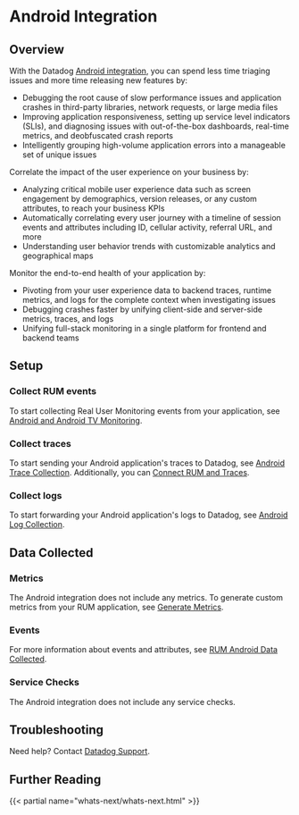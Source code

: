 # Android Integration

## Overview

With the Datadog [Android integration][1], you can spend less time triaging issues and more time releasing new features by:

- Debugging the root cause of slow performance issues and application crashes in third-party libraries, network requests, or large media files
- Improving application responsiveness, setting up service level indicators (SLIs), and diagnosing issues with out-of-the-box dashboards, real-time metrics, and deobfuscated crash reports
- Intelligently grouping high-volume application errors into a manageable set of unique issues

Correlate the impact of the user experience on your business by:

- Analyzing critical mobile user experience data such as screen engagement by demographics, version releases, or any custom attributes, to reach your business KPIs
- Automatically correlating every user journey with a timeline of session events and attributes including ID, cellular activity, referral URL, and more
- Understanding user behavior trends with customizable analytics and geographical maps

Monitor the end-to-end health of your application by:

- Pivoting from your user experience data to backend traces, runtime metrics, and logs for the complete context when investigating issues
- Debugging crashes faster by unifying client-side and server-side metrics, traces, and logs
- Unifying full-stack monitoring in a single platform for frontend and backend teams

## Setup

### Collect RUM events

To start collecting Real User Monitoring events from your application, see [Android and Android TV Monitoring][2].

### Collect traces

To start sending your Android application's traces to Datadog, see [Android Trace Collection][3]. Additionally, you can [Connect RUM and Traces][4].

### Collect logs

To start forwarding your Android application's logs to Datadog, see [Android Log Collection][5].

## Data Collected

### Metrics

The Android integration does not include any metrics. To generate custom metrics from your RUM application, see [Generate Metrics][6]. 

### Events

For more information about events and attributes, see [RUM Android Data Collected][7].

### Service Checks

The Android integration does not include any service checks.

## Troubleshooting

Need help? Contact [Datadog Support][8].

## Further Reading

{{< partial name="whats-next/whats-next.html" >}}

[1]: https://app.datadoghq.com/integrations/rum-android
[2]: https://docs.datadoghq.com/real_user_monitoring/android/?tabs=kotlin#setup
[3]: https://docs.datadoghq.com/tracing/trace_collection/dd_libraries/android
[4]: https://docs.datadoghq.com/real_user_monitoring/connect_rum_and_traces/?tab=androidrum#setup-rum
[5]: https://docs.datadoghq.com/logs/log_collection/android/?tab=kotlin
[6]: https://docs.datadoghq.com/real_user_monitoring/generate_metrics
[7]: https://docs.datadoghq.com/real_user_monitoring/android/data_collected/
[8]: https://docs.datadoghq.com/help/